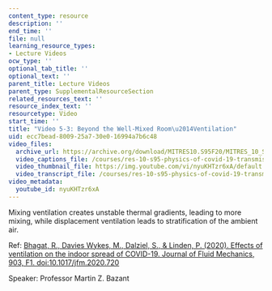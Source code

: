 ```yaml
---
content_type: resource
description: ''
end_time: ''
file: null
learning_resource_types:
- Lecture Videos
ocw_type: ''
optional_tab_title: ''
optional_text: ''
parent_title: Lecture Videos
parent_type: SupplementalResourceSection
related_resources_text: ''
resource_index_text: ''
resourcetype: Video
start_time: ''
title: "Video 5-3: Beyond the Well-Mixed Room\u2014Ventilation"
uid: ecc7bead-8009-25a7-30e0-16994a7b6c48
video_files:
  archive_url: https://archive.org/download/MITRES10.S95F20/MITRES_10_S95F20_0503_300k.mp4
  video_captions_file: /courses/res-10-s95-physics-of-covid-19-transmission-fall-2020/2d7dafe8199c5fbc959af34b07ddc24f_nyuKHTzr6xA.vtt
  video_thumbnail_file: https://img.youtube.com/vi/nyuKHTzr6xA/default.jpg
  video_transcript_file: /courses/res-10-s95-physics-of-covid-19-transmission-fall-2020/1590e0f2915123314cdb8663bfd68876_nyuKHTzr6xA.pdf
video_metadata:
  youtube_id: nyuKHTzr6xA
---
```


Mixing ventilation creates unstable thermal gradients, leading to more mixing, while displacement ventilation leads to stratification of the ambient air.

Ref: [Bhagat, R., Davies Wykes, M., Dalziel, S., & Linden, P. (2020). Effects of ventilation on the indoor spread of COVID-19. Journal of Fluid Mechanics, 903, F1. doi:10.1017/jfm.2020.720](https://doi.org/10.1017/jfm.2020.720)

Speaker: Professor Martin Z. Bazant



